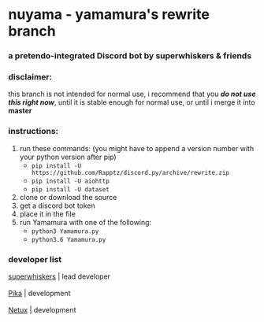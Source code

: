 # nuyama - yamamura's rewrite branch
### a pretendo-integrated Discord bot by superwhiskers & friends
### disclaimer:
this branch is not intended for normal use,
i recommend that you **_do not use this right now_**,
until it is stable enough for normal use, or until
i merge it into **master**
### instructions:
1. run these commands:
   (you might have to append a version
    number with your python version after pip)
    - `pip install -U https://github.com/Rapptz/discord.py/archive/rewrite.zip`
    - `pip install -U aiohttp`
    - `pip install -U dataset`
2. clone or download the source
3. get a discord bot token
4. place it in the file
5. run Yamamura with one of the following:
    - `python3 Yamamura.py`
    - `python3.6 Yamamura.py`

### developer list
[superwhiskers](https://github.com/superwhiskers) | lead developer
<br><br>
[Pika](https://github.com/thatnerdypikachu) | development
<br><br>
[Netux](https://github.com/netux) | development
